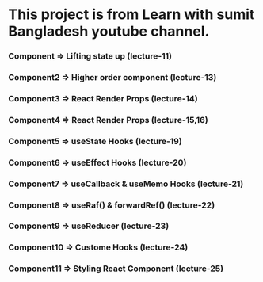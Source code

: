 # This project is from Learn with sumit Bangladesh youtube channel.

### Component => Lifting state up (lecture-11)

### Component2 => Higher order component (lecture-13)

### Component3 => React Render Props (lecture-14)

### Component4 => React Render Props (lecture-15,16)

### Component5 => useState Hooks (lecture-19)

### Component6 => useEffect Hooks (lecture-20)

### Component7 => useCallback & useMemo Hooks (lecture-21)

### Component8 => useRaf() & forwardRef() (lecture-22)

### Component9 => useReducer (lecture-23)

### Component10 => Custome Hooks (lecture-24)

### Component11 => Styling React Component (lecture-25)

